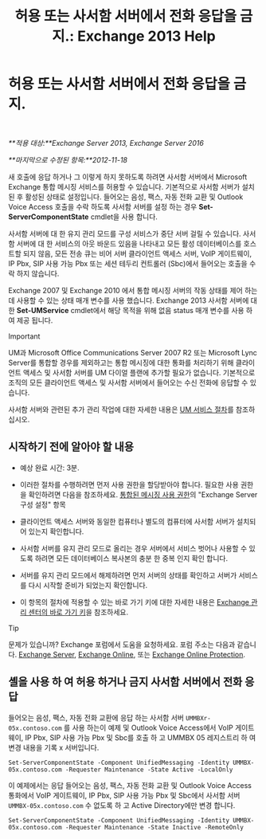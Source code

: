 ﻿---
title: '허용 또는 사서함 서버에서 전화 응답을 금지.: Exchange 2013 Help'
TOCTitle: 허용 또는 사서함 서버에서 전화 응답을 금지.
ms:assetid: 4b860c09-6669-4e3d-b3dc-17b8018b3860
ms:mtpsurl: https://technet.microsoft.com/ko-kr/library/Aa997908(v=EXCHG.150)
ms:contentKeyID: 50555987
ms.date: 05/22/2018
mtps_version: v=EXCHG.150
ms.translationtype: MT
---

# 허용 또는 사서함 서버에서 전화 응답을 금지.

 

_**적용 대상:**Exchange Server 2013, Exchange Server 2016_

_**마지막으로 수정된 항목:**2012-11-18_

새 호출에 응답 하거나 그 이렇게 하지 못하도록 하려면 사서함 서버에서 Microsoft Exchange 통합 메시징 서비스를 허용할 수 있습니다. 기본적으로 사서함 서버가 설치 된 후 활성된 상태로 설정입니다. 들어오는 음성, 팩스, 자동 전화 교환 및 Outlook Voice Access 호출을 수락 하도록 사서함 서버를 설정 하는 경우 **Set-ServerComponentState** cmdlet을 사용 합니다.

사서함 서버에 대 한 유지 관리 모드를 구성 서비스가 중단 서버 걸릴 수 있습니다. 사서함 서버에 대 한 서비스의 아웃 바운드 있음을 나타내고 모든 활성 데이터베이스를 호스트할 되지 않음, 모든 전송 큐는 비어 서버 클라이언트 액세스 서버, VoIP 게이트웨이, IP Pbx, SIP 사용 가능 Pbx 또는 세션 테두리 컨트롤러 (Sbc)에서 들어오는 호출을 수락 하지 않습니다.

Exchange 2007 및 Exchange 2010 에서 통합 메시징 서버의 작동 상태를 제어 하는데 사용할 수 있는 상태 매개 변수를 사용 했습니다. Exchange 2013 사서함 서버에 대 한 **Set-UMService** cmdlet에서 해당 목적을 위해 없음 status 매개 변수를 사용 하 여 제공 됩니다.


> [!IMPORTANT]
> UM과 Microsoft Office Communications Server 2007 R2 또는 Microsoft Lync Server를 통합할 경우를 제외하고는 통합 메시징에 대한 통화를 처리하기 위해 클라이언트 액세스 및 사서함 서버를 UM 다이얼 플랜에 추가할 필요가 없습니다. 기본적으로 조직의 모든 클라이언트 액세스 및 사서함 서버에서 들어오는 수신 전화에 응답할 수 있습니다.



사서함 서버와 관련된 추가 관리 작업에 대한 자세한 내용은 [UM 서비스 절차](um-services-procedures-exchange-2013-help.md)를 참조하십시오.

## 시작하기 전에 알아야 할 내용

  - 예상 완료 시간: 3분.

  - 이러한 절차를 수행하려면 먼저 사용 권한을 할당받아야 합니다. 필요한 사용 권한을 확인하려면 다음을 참조하세요. [통합된 메시징 사용 권한](unified-messaging-permissions-exchange-2013-help.md)의 "Exchange Server 구성 설정" 항목

  - 클라이언트 액세스 서버와 동일한 컴퓨터나 별도의 컴퓨터에 사서함 서버가 설치되어 있는지 확인합니다.

  - 사서함 서버를 유지 관리 모드로 올리는 경우 서버에서 서비스 벗어나 사용할 수 있도록 하려면 모든 데이터베이스 복사본의 충분 한 중복 인지 확인 합니다.

  - 서버를 유지 관리 모드에서 해제하려면 먼저 서버의 상태를 확인하고 서버가 서비스를 다시 시작할 준비가 되었는지 확인합니다.

  - 이 항목의 절차에 적용할 수 있는 바로 가기 키에 대한 자세한 내용은 [Exchange 관리 센터의 바로 가기 키](keyboard-shortcuts-in-the-exchange-admin-center-exchange-online-protection-help.md)을 참조하세요.


> [!TIP]
> 문제가 있습니까? Exchange 포럼에서 도움을 요청하세요. 포럼 주소는 다음과 같습니다. <A href="https://go.microsoft.com/fwlink/p/?linkid=60612">Exchange Server</A>, <A href="https://go.microsoft.com/fwlink/p/?linkid=267542">Exchange Online</A>, 또는 <A href="https://go.microsoft.com/fwlink/p/?linkid=285351">Exchange Online Protection</A>.



## 셸을 사용 하 여 허용 하거나 금지 사서함 서버에서 전화 응답

들어오는 음성, 팩스, 자동 전화 교환에 응답 하는 사서함 서버 `UMMBXr-05x.contoso.com` 를 사용 하는이 예제 및 Outlook Voice Access에서 VoIP 게이트웨이, IP Pbx, SIP 사용 가능 Pbx 및 Sbc를 호출 하 고 UMMBX 05 레지스트리 하 여 변경 내용을 기록 x 서버입니다.

    Set-ServerComponentState -Component UnifiedMessaging -Identity UMMBX-05x.contoso.com -Requester Maintenance -State Active -LocalOnly

이 예제에서는 응답 들어오는 음성, 팩스, 자동 전화 교환 및 Outlook Voice Access 통화에서 VoIP 게이트웨이, IP Pbx, SIP 사용 가능 Pbx 및 Sbc에서 사서함 서버 `UMMBX-05x.contoso.com` 수 없도록 하 고 Active Directory에만 변경 합니다.

    Set-ServerComponentState -Component UnifiedMessaging -Identity UMMBX-05x.contoso.com -Requester Maintenance -State Inactive -RemoteOnly

